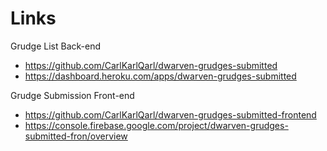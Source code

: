 # Links
Grudge List Back-end
- https://github.com/CarlKarlQarl/dwarven-grudges-submitted
- https://dashboard.heroku.com/apps/dwarven-grudges-submitted

Grudge Submission Front-end
- https://github.com/CarlKarlQarl/dwarven-grudges-submitted-frontend
- https://console.firebase.google.com/project/dwarven-grudges-submitted-fron/overview